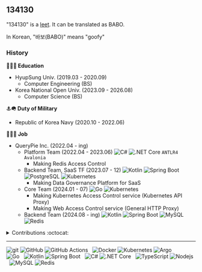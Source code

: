 ## 134130

"134130" is a [leet](https://en.wikipedia.org/wiki/Leet). It can be translated as BABO.

In Korean, "바보(BABO)" means "goofy"

### History

**🏫🧑‍🎓 Education**
- HyupSung Univ. (2019.03 - 2020.09)
  -  Computer Engineering (BS)
- Korea National Open Univ. (2023.09 - 2026.08)
  -  Computer Science (BS)

**⚓️🪖 Duty of Military**
- Republic of Korea Navy (2020.10 - 2022.06)

**🏢🧑‍💻 Job**
- QueryPie Inc. (2022.04 - ing)
  - Platform Team (2022.04 - 2023.06) ![C#](https://img.shields.io/badge/C%23-239120?&logo=csharp&logoColor=white) ![.NET Core](https://img.shields.io/badge/-.NET%20Core-512BD4?logo=dotnet&logoColor=white&style=flat) `ANTLR4` `Avalonia`
    - Making Redis Access Control
  - Backend Team, SaaS TF (2023.07 - 12) ![Kotlin](https://img.shields.io/badge/Kotlin-7F52FF?logo=kotlin&logoColor=white&style=flat) ![Spring Boot](https://img.shields.io/badge/SpringBoot-6DB33F?logo=spring-boot&logoColor=white&style=flat) ![PostgreSQL](https://img.shields.io/badge/postgresql-4169E1?logo=postgresql&logoColor=white&style=flat) ![Kubernetes](https://img.shields.io/badge/Kubernetes-326ce5?logo=kubernetes&logoColor=white&style=flat)
    - Making Data Governance Platform for SaaS
  - Core Team (2024.01 - 07) ![Go](https://img.shields.io/badge/Go-00ADD8?logo=go&logoColor=white&style=flat) ![Kubernetes](https://img.shields.io/badge/Kubernetes-326ce5?logo=kubernetes&logoColor=white&style=flat)
    - Making Kubernetes Access Control service (Kubernetes API Proxy)
    - Making Web Access Control service (General HTTP Proxy)
  - Backend Team (2024.08 - ing) ![Kotlin](https://img.shields.io/badge/Kotlin-7F52FF?logo=kotlin&logoColor=white&style=flat) ![Spring Boot](https://img.shields.io/badge/SpringBoot-6DB33F?logo=spring-boot&logoColor=white&style=flat) ![MySQL](https://img.shields.io/badge/MySQL-00758f?logo=mysql&logoColor=white&style=flat) ![Redis](https://img.shields.io/badge/Redis-d82b1f?logo=redis&logoColor=white&style=flat)

<details>

**📜📝 Contents**
- [Efficient MCP Interface design guide series](https://medium.com/querypie/efficient-mcp-interface-design-guide-for-llm-series-0ad76f7dbea4)
  
<summary>Contributions :octocat:</summary>
### Contributions :octocat:

- **[refined-github/refined-github](https://github.com/refined-github/refined-github)**
  - Currently, _[25 Pull Requests](https://github.com/refined-github/refined-github/pulls?q=sort%3Aupdated-desc+is%3Apr+author%3A134130+is%3Amerged)_ are merged
- **[gorilla/websocket](https://github.com/gorilla/websocket)**
  - Support TLS connection to HTTP Proxy [#950](https://github.com/gorilla/websocket/pull/950)
- **[tus/tusd](https://github.com/tus/tusd)**
  - `InternalServerError: no such file or directory` when Downloading file with using File Locker. [#1148](https://github.com/tus/tusd/issues/1148)
- **[dotnet/sdk](https://github.com/dotnet/sdk)**
  - Fix translation error of NETSDK1179 [#31294](https://github.com/dotnet/sdk/pull/31294)
- **[apache/shardingsphere](https://github.com/apache/shardingsphere)**
  - Optimize the message of DatabaseServerInfo [#28428](https://github.com/apache/shardingsphere/pull/28428)
  - MySQL's ResultSet of `SELECT *` is wrong when with Masking Feature [#27879](https://github.com/apache/shardingsphere/issues/27879)
- **[axisj/react-multi-email](https://github.com/axisj/react-multi-email)**
  - Support email duplicating [#152](https://github.com/axisj/react-multi-email/pull/152)
- **[actions/setup-dotnet](https://github.com/actions/setup-dotnet)**
  - Support registration manual NuGet source to NuGet.Config [#415](https://github.com/actions/setup-dotnet/issues/415)
- **[JSQLParser/JSqlParser](https://github.com/JSQLParser/JSqlParser)**
  - [FEATURE] Support TABLE statement which added since MySQL 8.0.19 [#1836](https://github.com/JSQLParser/JSqlParser/issues/1836)
- **[hierynomus/sshj](https://github.com/hierynomus/sshj)**
  - NullPointerException on Malformed OpenSSH Private keys in `OpenSSHKeyV1KeyFile.java` [#897](https://github.com/hierynomus/sshj/issues/897)

</details>

---
![git](https://img.shields.io/badge/git-f03c2d?logo=git&logoColor=white&style=flat)
![GitHub](https://img.shields.io/badge/GitHub-242938?logo=github&logoColor=white&style=flat)
![GitHub Actions](https://img.shields.io/badge/GitHub%20Actions-242938?logo=github-actions&logoColor=2188ff&style=flat)
&nbsp;&nbsp;![Docker](https://img.shields.io/badge/Docker-2496ed?logo=docker&logoColor=white&style=flat)
![Kubernetes](https://img.shields.io/badge/Kubernetes-326ce5?logo=kubernetes&logoColor=white&style=flat)
![Argo](https://img.shields.io/badge/Argo-ef7B4d?logo=argo&logoColor=white&style=flat)
<br>
![Go](https://img.shields.io/badge/Go-00ADD8?logo=go&logoColor=white&style=flat)
&nbsp;&nbsp;![Kotlin](https://img.shields.io/badge/Kotlin-7F52FF?logo=kotlin&logoColor=white&style=flat)
![Spring Boot](https://img.shields.io/badge/SpringBoot-6DB33F?logo=spring-boot&logoColor=white&style=flat)
&nbsp;&nbsp;![C#](https://img.shields.io/badge/C%23-239120?&logo=csharp&logoColor=white)
![.NET Core](https://img.shields.io/badge/-.NET%20Core-512BD4?logo=dotnet&logoColor=white&style=flat)
&nbsp;&nbsp;![TypeScript](https://img.shields.io/badge/TypeScript-0054FF?logo=typescript&logoColor=white&style=flat)
![Nodejs](https://img.shields.io/badge/Node.js-43853d?logo=node.js&logoColor=white&style=flat)
&nbsp;&nbsp;![MySQL](https://img.shields.io/badge/MySQL-00758f?logo=mysql&logoColor=white&style=flat)
![Redis](https://img.shields.io/badge/Redis-d82b1f?logo=redis&logoColor=white&style=flat)
